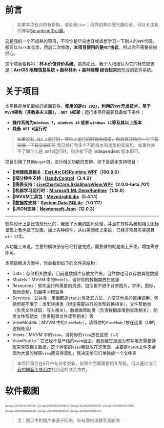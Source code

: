 # 前言

> 如果本项目对你有帮助，请给我`Star`；另外如果你感兴趣的话，可以关注我的博客[Seraphineの小窝](http://blog.helloseraphine.top:8090/)。

这是我的一个不成熟的项目，不论你是毕设也好或者想学习一下别人的`WPF`代码，都可以`fork`本仓库，然后二次修改，**本项目使用的是`MIT`协议**，所以你不需要任何担心。

这个项目名称叫：**林木价值评价系统**，虽然如此，我个人根据认为它的标签应该是：**ArcGIS 地理信息系统 + 森林林木 + 森林经理 综合起来**而形成的软件系统。

# 关于项目

本项目是单机离线的桌面软件，**使用的是`VS 2022`，利用的`WPF`开发技术，基于`MVVM`架构（非教条主义版），`.NET 6`框架**；运行本项目需要具备如下条件：

* **操作系统为`Windows 7`，`windows 10` 或者 `windows 11`等及其以上版本**
* **具备`.NET 6`运行时**

> <del>如果没有`.NET 6`运行时，理论上运行的时候会报错，然后微软给你一个下载链接，下载安装即可</del>
> 我已经打包多个不同版本和类型的安装包，如果你并不了解什么是`.NET6`运行时，则直接下载 **independent** 版本即可。

项目引用了其他`Nuget`包，进行相关功能的支持，如下是感谢支持项目：

* **📌地理信息相关：[Esri.ArcGISRuntime.WPF](https://www.nuget.org/packages/Esri.ArcGISRuntime.WPF)（100.9.0）**
* **📌部分控件支持：[HandyControl](https://github.com/HandyOrg/HandyControl)（3.4.0）**
* **📌图表支持：[LiveChartsCore.SkiaSharpView.WPF](https://github.com/HandyOrg/HandyControl)（2.0.0-beta.701）**
* **📌机器学习运行时：[Microsoft.ML.OnnxRuntime](https://www.nuget.org/packages/Microsoft.ML.OnnxRuntime/1.15.0-alpha)（1.12.0）**
* **📌MVVM工具包：[MvvmLightLibs](https://www.nuget.org/packages/MvvmLightLibs)（5.4.1.1）**
* **📌数据库支持：[System.Data.SQLite](https://www.nuget.org/packages/System.Data.SQLite)（1.0.117）**
* **📌JSON支持：[Newtonsoft.Json](https://www.newtonsoft.com/json)（12.0.3）**

----

软件设计上是比较现代化的，我做了大量的圆角处理，并且在软件系统和相关图标呈现上我也做了动画，加上各种控件，从`UI`美观度上来说，已经非常具有美感且`win 11`化。

从功能上来说，主要的模块部分已经打底完成，需要做的就是向上开发，增加需求即可。

本项目解决方案中，你会看到如下的文件夹结构：

* Data：存储相关数据，目前是数据库存放文件夹，当然你也可以存放其他数据
* Models：MVVM 中的`Models`，请将你的数据类放在这里
* Resources：软件运行所需要的资源，包括但不限于背景图片，字体，图标，视频音频，机器学习模型等
* Services：公共类，里面都是`static`类及其方法，方便其他类的直接调用，包括但是不限于：类型转换类（绑定需要进行的类型转换相关），文件帮助类（负责文件读取，写入相关），数据库帮助类（负责数据库增删查改相关），配置文件帮助类（负责配置文件读写相关）等
* ViewModels：MVVM 中的`ViewModel`，请将你的`ViewModel`放在这里（UI的逻辑处理）
* Views：MVVM 中的`View`，请将你的`View`放在这里（UI）
* ViewPopUp：它已经不是严格的`mvvm`层面，我创建它是因为有写地方需要弹窗来获取相关数据，这个弹窗的`View`我就放在这里面，主要是`Views`文件夹会因为大量的弹窗`view`而变得混乱，我决定给它们单独放一个文件夹

> 本项目将会在6月中旬结束更新，如果你后面需要相关帮助，可以通过访问[我的博客引导页中](https://welcome-1303234197.cos-website.ap-beijing.myqcloud.com/)找到我的联系方式。 

# 软件截图

<img src="https://wordpress-serverless-code-ap-beijing-1303234197.cos.ap-beijing.myqcloud.com/PicGo/image-20230525235910237.png" alt="image-20230525235910237" style="zoom:50%;" />

<img src="https://wordpress-serverless-code-ap-beijing-1303234197.cos.ap-beijing.myqcloud.com/PicGo/image-20230525235938513.png" alt="image-20230525235938513" style="zoom:50%;" />

<img src="https://wordpress-serverless-code-ap-beijing-1303234197.cos.ap-beijing.myqcloud.com/PicGo/image-20230526000105543.png" alt="image-20230526000105543" style="zoom:50%;" />

<img src="https://wordpress-serverless-code-ap-beijing-1303234197.cos.ap-beijing.myqcloud.com/PicGo/image-20230516020214588.png" alt="image-20230516020214588" style="zoom:50%;" />

<img src="https://wordpress-serverless-code-ap-beijing-1303234197.cos.ap-beijing.myqcloud.com/PicGo/image-20230516020226939.png" alt="image-20230516020226939" style="zoom:50%;" />

<img src="https://wordpress-serverless-code-ap-beijing-1303234197.cos.ap-beijing.myqcloud.com/PicGo/image-20230516020240251.png" alt="image-20230516020240251" style="zoom:50%;" />

<img src="https://wordpress-serverless-code-ap-beijing-1303234197.cos.ap-beijing.myqcloud.com/PicGo/image-20230526000154773.png" alt="image-20230526000154773" style="zoom:50%;" />

> 注：图示中的图片来源于网络，如有侵权请联系我删除